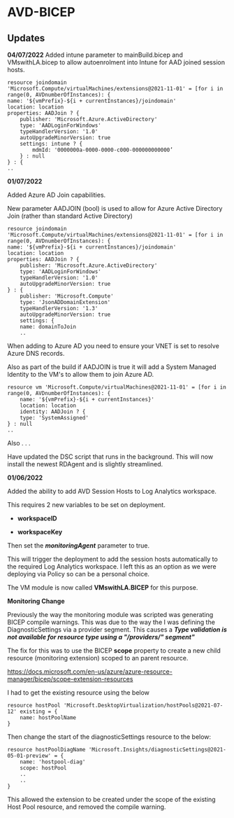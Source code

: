 # AVD-BICEP

## Updates

**04/07/2022**
Added intune parameter to mainBuild.bicep and VMswithLA.bicep to allow autoenrolment into Intune for AAD joined session hosts.

    resource joindomain 'Microsoft.Compute/virtualMachines/extensions@2021-11-01' = [for i in range(0, AVDnumberOfInstances): {
    name: '${vmPrefix}-${i + currentInstances}/joindomain'
    location: location
    properties: AADJoin ? {
        publisher: 'Microsoft.Azure.ActiveDirectory'
        type: 'AADLoginForWindows'
        typeHandlerVersion: '1.0'
        autoUpgradeMinorVersion: true
        settings: intune ? {
            mdmId: '0000000a-0000-0000-c000-000000000000’
        } : null
    } : {
    ..

**01/07/2022**

Added Azure AD Join capabilities.

New parameter AADJOIN (bool) is used to allow for Azure Active Directory Join (rather than standard Active Directory)

    resource joindomain 'Microsoft.Compute/virtualMachines/extensions@2021-11-01' = [for i in range(0, AVDnumberOfInstances): {
    name: '${vmPrefix}-${i + currentInstances}/joindomain'
    location: location
    properties: AADJoin ? {
        publisher: 'Microsoft.Azure.ActiveDirectory'
        type: 'AADLoginForWindows'
        typeHandlerVersion: '1.0'
        autoUpgradeMinorVersion: true
    } : {
        publisher: 'Microsoft.Compute'
        type: 'JsonADDomainExtension'
        typeHandlerVersion: '1.3'
        autoUpgradeMinorVersion: true
        settings: {
        name: domainToJoin
        ..

When adding to Azure AD you need to ensure your VNET is set to resolve Azure DNS records.

Also as part of the build if AADJOIN is true it will add a System Managed Identity to the VM's to allow them to join Azure AD.

    resource vm 'Microsoft.Compute/virtualMachines@2021-11-01' = [for i in range(0, AVDnumberOfInstances): {
        name: '${vmPrefix}-${i + currentInstances}'
        location: location
        identity: AADJoin ? {
        type: 'SystemAssigned'
    } : null
    ..

Also . . .

Have updated the DSC script that runs in the background. This will now install the newest RDAgent and is slightly streamlined.

**01/06/2022**

Added the ability to add AVD Session Hosts to Log Analytics workspace.

This requires 2 new variables to be set on deployment.

- **workspaceID**

- **workspaceKey**

Then set the **_monitoringAgent_** parameter to true.

This will trigger the deployment to add the session hosts automatically to the required Log Analytics workspace. I left this as an option as we were deploying via Policy so can be a personal choice.

The VM module is now called **VMswithLA.BICEP** for this purpose.

**Monitoring Change**

Previously the way the monitoring module was scripted was generating BICEP compile warnings. This was due to the way the I was defining the DiagnosticSettings via a provider segment. This causes a **_Type validation is not available for resource type using a "/providers/" segment"_**

The fix for this was to use the BICEP **scope** property to create a new child resource (monitoring extension) scoped to an parent resource.

https://docs.microsoft.com/en-us/azure/azure-resource-manager/bicep/scope-extension-resources

I had to get the existing resource using the below

    resource hostPool 'Microsoft.DesktopVirtualization/hostPools@2021-07-12' existing = {
        name: hostPoolName
    }

Then change the start of the diagnosticSettings resource to the below:

    resource hostPoolDiagName 'Microsoft.Insights/diagnosticSettings@2021-05-01-preview' = {
        name: 'hostpool-diag'
        scope: hostPool
        ..
        ..
    }

This allowed the extension to be created under the scope of the existing Host Pool resource, and removed the compile warning.
